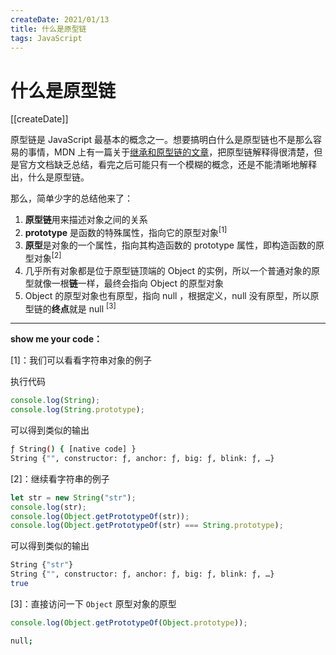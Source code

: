 ```yaml
---
createDate: 2021/01/13
title: 什么是原型链
tags: JavaScript
---
```


# 什么是原型链

[[createDate]]

原型链是 JavaScript 最基本的概念之一。想要搞明白什么是原型链也不是那么容易的事情，MDN 上有一篇关于[继承和原型链的文章](https://developer.mozilla.org/en-US/docs/Web/JavaScript/Inheritance_and_the_prototype_chain)，把原型链解释得很清楚，但是官方文档缺乏总结，看完之后可能只有一个模糊的概念，还是不能清晰地解释出，什么是原型链。

那么，简单少字的总结他来了：

1. **原型链**用来描述对象之间的关系
2. **prototype** 是函数的特殊属性，指向它的原型对象<sup>\[1\]</sup>
3. **原型**是对象的一个属性，指向其构造函数的 prototype 属性，即构造函数的原型对象<sup>\[2\]</sup>
4. 几乎所有对象都是位于原型链顶端的 Object 的实例，所以一个普通对象的原型就像一根**链**一样，最终会指向 Object 的原型对象
5. Object 的原型对象也有原型，指向 null ，根据定义，null 没有原型，所以原型链的**终点**就是 null <sup>\[3\]</sup>

---

**show me your code：**

\[1\]：我们可以看看字符串对象的例子

执行代码

```javascript
console.log(String);
console.log(String.prototype);
```

可以得到类似的输出

```bash
ƒ String() { [native code] }
String {"", constructor: ƒ, anchor: ƒ, big: ƒ, blink: ƒ, …}
```

\[2\]：继续看字符串的例子

```javascript
let str = new String("str");
console.log(str);
console.log(Object.getPrototypeOf(str));
console.log(Object.getPrototypeOf(str) === String.prototype);
```

可以得到类似的输出

```bash
String {"str"}
String {"", constructor: ƒ, anchor: ƒ, big: ƒ, blink: ƒ, …}
true
```

\[3\]：直接访问一下 `Object` 原型对象的原型

```javascript
console.log(Object.getPrototypeOf(Object.prototype));
```

```bash
null;
```
